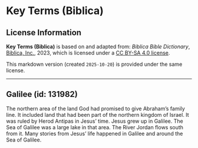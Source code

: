 # Key Terms (Biblica)

## License Information

**Key Terms (Biblica)** is based on and adapted from: _Biblica Bible Dictionary_, [Biblica, Inc.](https://www.biblica.com/), 2023, which is licensed under a [CC BY-SA 4.0 license](https://creativecommons.org/licenses/by-sa/4.0/legalcode.en).

This markdown version (created `2025-10-20`) is provided under the same license.



--------------------------------

## Galilee (id: 131982)

The northern area of the land God had promised to give Abraham’s family line. It included land that had been part of the northern kingdom of Israel. It was ruled by Herod Antipas in Jesus’ time. Jesus grew up in Galilee. The Sea of Galilee was a large lake in that area. The River Jordan flows south from it. Many stories from Jesus’ life happened in Galilee and around the Sea of Galilee.


